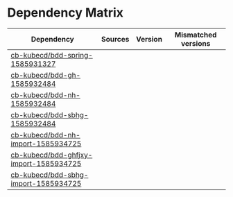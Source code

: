 # Dependency Matrix

Dependency | Sources | Version | Mismatched versions
---------- | ------- | ------- | -------------------
[cb-kubecd/bdd-spring-1585931327](https://github.com/cb-kubecd/bdd-spring-1585931327.git) |  | []() | 
[cb-kubecd/bdd-gh-1585932484](https://github.com/cb-kubecd/bdd-gh-1585932484.git) |  | []() | 
[cb-kubecd/bdd-nh-1585932484](https://github.com/cb-kubecd/bdd-nh-1585932484.git) |  | []() | 
[cb-kubecd/bdd-sbhg-1585932484](https://github.com/cb-kubecd/bdd-sbhg-1585932484.git) |  | []() | 
[cb-kubecd/bdd-nh-import-1585934725](https://github.com/cb-kubecd/bdd-nh-import-1585934725.git) |  | []() | 
[cb-kubecd/bdd-ghfjxy-import-1585934725](https://github.com/cb-kubecd/bdd-ghfjxy-import-1585934725.git) |  | []() | 
[cb-kubecd/bdd-sbhg-import-1585934725](https://github.com/cb-kubecd/bdd-sbhg-import-1585934725.git) |  | []() | 

